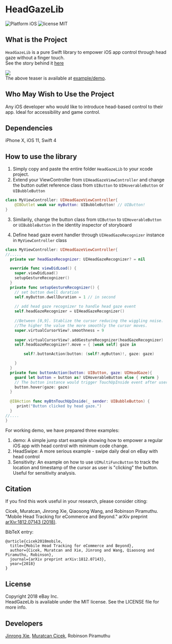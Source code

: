 # HeadGazeLib

![Platform iOS](https://img.shields.io/badge/platform-iOS-orange.svg)
![license MIT](https://img.shields.io/badge/license-MIT-brightgreen.svg)
## What is the Project
`HeadGazeLib` is a pure Swift library to empower iOS app control through head gaze without a finger touch.  
See the story behind it [here](https://www.ebayinc.com/stories/news/ebay-open-sources-technology-that-uses-head-motion-to-navigate-user-interface-on-iphone-x/)

![](https://github.com/ebay/HeadGazeLib/blob/master/examples/demo/demo/video/teaser.gif)  
The above teaser is available at [example/demo](https://github.com/ebay/HeadGazeLib/tree/master/examples/demo).

## Who May Wish to Use the Project
Any iOS developer who would like to introduce head-based control to their app. Ideal for accessibility and game control.

## Dependencies
iPhone X, iOS 11, Swift 4

## How to use the library
1. Simply copy and paste the entire folder `HeadGazeLib` to your xcode project.
2. Extend your ViewController from `UIHeadGazeViewController` and change the button outlet reference class from `UIButton` to `UIHoverableButton` or `UIBubbleButton`
```swift
class MyViewController: UIHeadGazeViewController{
    @IBOutlet weak var myButton: UIBubbleButton! // UIButton!
}
```
3. Similarily, change the button class from `UIButton` to `UIHoverableButton` or `UIBubbleButton` in the identity inspector of storyboard

4. Define head gaze event handler through `UIHeadGazeRecognizer` instance in `MyViewController` class
```swift
class MyViewController: UIHeadGazeViewController{
//.....
  private var headGazeRecognizer: UIHeadGazeRecognizer? = nil

  override func viewDidLoad() {
    super.viewDidLoad()
    setupGestureRecognizer()
  }
  private func setupGestureRecognizer() {
    // set button dwell duration
    self.myButton.dwellDuration = 1 // in second
    
    // add head gaze recognizer to handle head gaze event
    self.headGazeRecognizer = UIHeadGazeRecognizer()
    
    //Between [0,9]. Stablize the cursor reducing the wiggling noise.
    //The higher the value the more smoothly the cursor moves.
    super.virtualCursorView?.smoothness = 9
    
    super.virtualCursorView?.addGestureRecognizer(headGazeRecognizer)
    self.headGazeRecognizer?.move = { [weak self] gaze in

        self?.buttonAction(button: (self?.myButton)!, gaze: gaze)

    }
  }
  private func buttonAction(button: UIButton, gaze: UIHeadGaze){
    guard let button = button as? UIHoverableButton else { return }
    // The button instance would trigger TouchUpInside event after user specified seconds
    button.hover(gaze: gaze) 
  }
  
  @IBAction func myBtnTouchUpInside(_ sender: UIBubbleButton) {
     print("Button clicked by head gaze.")
  }
//....
}
```

For working demo, we have prepared three examples:
1. demo: A simple jump start example showing how to empower a regular iOS app with head control with minimum code change.  
2. HeadSwipe: A more serious example - swipe daily deal on eBay with head control  
3. Sensitivity: An example on how to use `UIMultiFuncButton` to track the location and timestamp of the cursor as user is "clicking" the button. Useful for sensitivity analysis.  

## Citation

If you find this work useful in your research, please consider citing:

Cicek, Muratcan, Jinrong Xie, Qiaosong Wang, and Robinson Piramuthu. "Mobile Head Tracking for eCommerce and Beyond." arXiv preprint [arXiv:1812.07143 (2018)](http://arxiv.org/abs/1812.07143).

BibTeX entry:
```
@article{cicek2018mobile,
  title={Mobile Head Tracking for eCommerce and Beyond},
  author={Cicek, Muratcan and Xie, Jinrong and Wang, Qiaosong and Piramuthu, Robinson},
  journal={arXiv preprint arXiv:1812.07143},
  year={2018}
}
```

## License
Copyright 2018 eBay Inc.  
HeadGazeLib is available under the MIT license. See the LICENSE file for more info.

## Developers
[Jinrong Xie](http://jinrongxie.net/), [Muratcan Cicek](https://users.soe.ucsc.edu/~cicekm/), Robinson Piramuthu

